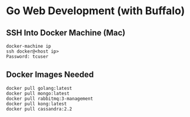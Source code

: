 
# Go Web Development (with Buffalo)


## SSH Into Docker Machine (Mac)

    docker-machine ip
    ssh docker@<host ip>
    Password: tcuser

## Docker Images Needed

    docker pull golang:latest 
    docker pull mongo:latest
    docker pull rabbitmq:3-management
    docker pull kong:latest
    docker pull cassandra:2.2

